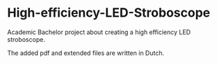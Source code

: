 # High-efficiency-LED-Stroboscope
Academic Bachelor project about creating a high efficiency LED stroboscope.

The added pdf and extended files are written in Dutch.

